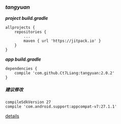 ### ***tangyuan***

***project build.gradle***
```
allprojects {
    repositories {
    	...
    	maven { url 'https://jitpack.io' }
    }
}
```
***app* *build.gradle***
```
dependencies {
    compile 'com.github.Ct7Liang:tangyuan:2.0.2'
}
```
##### 建议修改
```
compileSdkVersion 27
compile 'com.android.support:appcompat-v7:27.1.1'
```


[details](https://github.com/Ct7Liang/tangyuan/blob/master/DETAIL.md)
